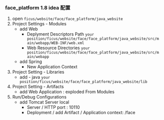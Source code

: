 ### face_platform 1.8 idea 配置
1. open `ficus/website/face/face_platform/java_website`
2. Project Settings - Modules
	- add Web
		- Deplyment Descriptors Path
		`your position/ficus/website/face/face_platform/java_website/src/main/webapp/WEB-INF/web.xml`
		- Web Resource Directories
		`your position/ficus/website/face/face_platform/java_website/src/main/webapp`
	- add Spring
		- New Application Context
3. Project Setting - Libraries
	- add - java
	`your position/ficus/website/face/face_platform/java_website/lib`
4. Project Setting - Artifacts
	- add Web Application : exploded  From Modules
5. Run/Debug Configurations
	- add Tomcat Server local
		- Server / HTTP port : 10110
		- Deployment / add Artifact / Application context: /face